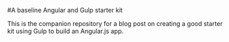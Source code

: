 #A baseline Angular and Gulp starter kit

This is the companion repository for a blog post on creating a good starter
kit using Gulp to build an Angular.js app.
